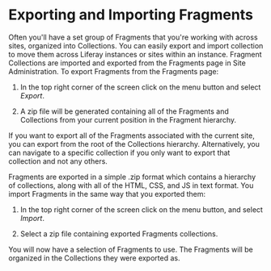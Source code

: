 # Exporting and Importing Fragments

Often you'll have a set group of Fragments that you're working with across 
sites, organized into Collections. You can easily export and import collection 
to move them across Liferay instances or sites within an instance. Fragment 
Collections are imported and exported from the Fragments page in Site 
Administration. To export Fragments from the Fragments page:

1.  In the top right corner of the screen click on the menu button and select
    *Export*.
    
2.  A zip file will be generated containing all of the Fragments and 
    Collections from your current position in the Fragment hierarchy.
    
If you want to export all of the Fragments associated with the current site, you
can export from the root of the Collections hierarchy. Alternatively, you can 
navigate to a specific collection if you only want to export that collection 
and not any others.

Fragments are exported in a simple .zip format which contains a hierarchy of 
collections, along with all of the HTML, CSS, and JS in text format. You 
import Fragments in the same way that you exported them:

1.  In the top right corner of the screen click on the menu button, and select 
    *Import*.
    
2.  Select a zip file containing exported Fragments collections.

You will now have a selection of Fragments to use. The Fragments will be 
organized in the Collections they were exported as.

